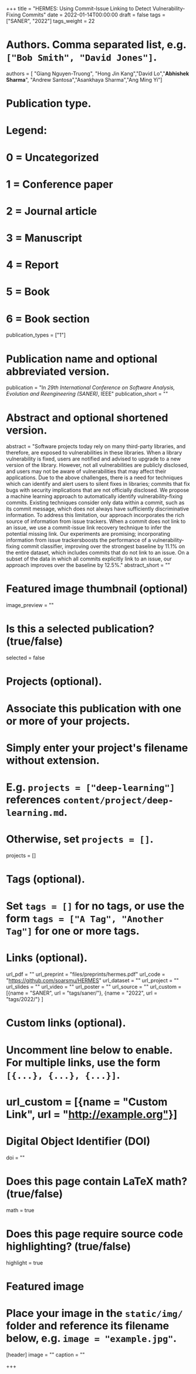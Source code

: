 +++
title = "HERMES: Using Commit-Issue Linking to Detect Vulnerability-Fixing Commits"
date = 2022-01-14T00:00:00
draft = false
tags = ["SANER", "2022"]
tags_weight = 22


# Authors. Comma separated list, e.g. `["Bob Smith", "David Jones"]`.
authors = [ "Giang Nguyen-Truong", "Hong Jin Kang","David Lo","**Abhishek Sharma**", "Andrew Santosa","Asankhaya Sharma","Ang Ming Yi"]

# Publication type.
# Legend:
# 0 = Uncategorized
# 1 = Conference paper
# 2 = Journal article
# 3 = Manuscript
# 4 = Report
# 5 = Book
# 6 = Book section
publication_types = ["1"]

# Publication name and optional abbreviated version.
publication = "In *29th International Conference on Software Analysis, Evolution and Reengineering (SANER)*, IEEE"
publication_short = ""

# Abstract and optional shortened version.
abstract = "Software projects today rely on many third-party libraries, and therefore, are exposed to vulnerabilities in these libraries. When a library vulnerability is fixed, users are notified and advised to upgrade to a new version of the library. However, not all vulnerabilities are publicly disclosed, and users may not be aware of vulnerabilities that may affect their applications. Due to the above challenges, there is a need for techniques which can identify and alert users to silent fixes in libraries; commits that fix bugs with security implications that are not officially disclosed. We propose a machine learning approach to automatically identify vulnerability-fixing commits. Existing techniques consider only data within a commit, such as its commit message, which does not always have sufficiently discriminative information. To address this limitation, our approach incorporates the rich source of information from issue trackers. When a commit does not link to an issue, we use a commit-issue link recovery technique to infer the potential missing link. Our experiments are promising; incorporating information from issue trackersboosts the performance of a vulnerability-fixing commit classifier, improving over the strongest baseline by 11.1% on the entire dataset, which includes commits that do not link to an issue. On a subset of the data in which all commits explicitly link to an issue, our approach improves over the baseline by 12.5%."
abstract_short = ""

# Featured image thumbnail (optional)
image_preview = ""

# Is this a selected publication? (true/false)
selected = false

# Projects (optional).
#   Associate this publication with one or more of your projects.
#   Simply enter your project's filename without extension.
#   E.g. `projects = ["deep-learning"]` references `content/project/deep-learning.md`.
#   Otherwise, set `projects = []`.
projects = []

# Tags (optional).
#   Set `tags = []` for no tags, or use the form `tags = ["A Tag", "Another Tag"]` for one or more tags.

# Links (optional).
url_pdf = ""
url_preprint = "files/preprints/hermes.pdf"
url_code = "https://github.com/soarsmu/HERMES"
url_dataset = ""
url_project = ""
url_slides = ""
url_video = ""
url_poster = ""
url_source = ""
url_custom = [{name = "SANER", url = "tags/saner/"},
              {name = "2022", url = "tags/2022/"}
              ]

# Custom links (optional).
#   Uncomment line below to enable. For multiple links, use the form `[{...}, {...}, {...}]`.
# url_custom = [{name = "Custom Link", url = "http://example.org"}]

# Digital Object Identifier (DOI)
doi = ""

# Does this page contain LaTeX math? (true/false)
math = true

# Does this page require source code highlighting? (true/false)
highlight = true

# Featured image
# Place your image in the `static/img/` folder and reference its filename below, e.g. `image = "example.jpg"`.
[header]
image = ""
caption = ""

+++